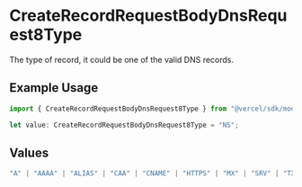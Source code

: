 # CreateRecordRequestBodyDnsRequest8Type

The type of record, it could be one of the valid DNS records.

## Example Usage

```typescript
import { CreateRecordRequestBodyDnsRequest8Type } from "@vercel/sdk/models/createrecordop.js";

let value: CreateRecordRequestBodyDnsRequest8Type = "NS";
```

## Values

```typescript
"A" | "AAAA" | "ALIAS" | "CAA" | "CNAME" | "HTTPS" | "MX" | "SRV" | "TXT" | "NS"
```